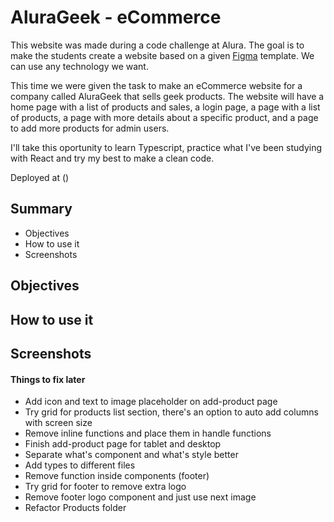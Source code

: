 # AluraGeek - eCommerce

This website was made during a code challenge at Alura. The goal is to make the students create a website based on a given [Figma](https://www.figma.com/file/itJpWbvHxSUcUeMPy1lmof/AluraGeek?node-id=0%3A1) template. We can use any technology we want.

This time we were given the task to make an eCommerce website for a company called AluraGeek that sells geek products. The website will have a home page with a list of products and sales, a login page, a page with a list of products, a page with more details about a specific product, and a page to add more products for admin users.

I'll take this oportunity to learn Typescript, practice what I've been studying with React and try my best to make a clean code.

Deployed at ()

## Summary

- Objectives
- How to use it
- Screenshots

## Objectives

## How to use it

## Screenshots

#### Things to fix later
- Add icon and text to image placeholder on add-product page
- Try grid for products list section, there's an option to auto add columns with screen size
- Remove inline functions and place them in handle functions
- Finish add-product page for tablet and desktop
- Separate what's component and what's style better
- Add types to different files
- Remove function inside components (footer)
- Try grid for footer to remove extra logo
- Remove footer logo component and just use next image
- Refactor Products folder